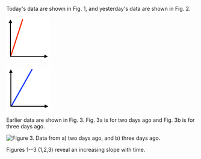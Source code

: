 Today's data are shown in Fig. 1, and yesterday's data are shown in Fig.
2.

![Figure 1. Today's $y=mx+b$ data.](img/today.png)

![Figure 2. Yesterday's $y=mx+b$ data.](img/yesterday.png)

Earlier data are shown in Fig. 3. Fig. 3a is for two days ago and Fig.
3b is for three days ago.

![Figure 3. Data from a) two days ago, and b) three days
ago.](img/earlier.png)

Figures 1--3 (1,2,3) reveal an increasing slope with time.
